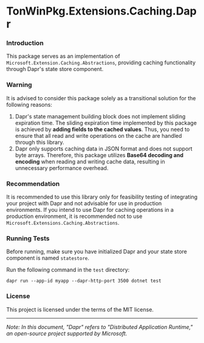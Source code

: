 # TonWinPkg.Extensions.Caching.Dapr

### Introduction

This package serves as an implementation of `Microsoft.Extension.Caching.Abstractions`, providing caching functionality through Dapr's state store component.

### Warning

It is advised to consider this package solely as a transitional solution for the following reasons:

1. Dapr's state management building block does not implement sliding expiration time. The sliding expiration time implemented by this package is achieved by **adding fields to the cached values**. Thus, you need to ensure that all read and write operations on the cache are handled through this library.
2. Dapr only supports caching data in JSON format and does not support byte arrays. Therefore, this package utilizes **Base64 decoding and encoding** when reading and writing cache data, resulting in unnecessary performance overhead.

### Recommendation

It is recommended to use this library only for feasibility testing of integrating your project with Dapr and not advisable for use in production environments. If you intend to use Dapr for caching operations in a production environment, it is recommended not to use `Microsoft.Extensions.Caching.Abstractions`.

### Running Tests

Before running, make sure you have initialized Dapr and your state store component is named `statestore`.

Run the following command in the `test` directory:

```
dapr run --app-id myapp --dapr-http-port 3500 dotnet test
```

### License

This project is licensed under the terms of the MIT license.

------

*Note: In this document, "Dapr" refers to "Distributed Application Runtime," an open-source project supported by Microsoft.*

